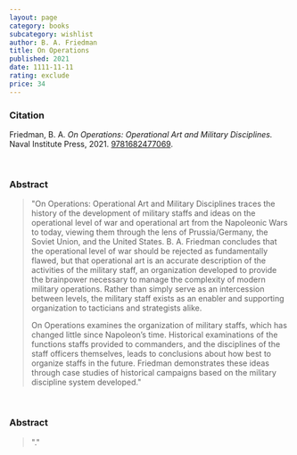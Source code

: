 ```yaml
---
layout: page
category: books
subcategory: wishlist
author: B. A. Friedman
title: On Operations
published: 2021
date: 1111-11-11
rating: exclude
price: 34
---
```


### Citation

Friedman, B. A. *On Operations: Operational Art and Military Disciplines.* Naval Institute Press, 2021. [9781682477069](https://www.usni.org/press/books/operations).

<br>

### Abstract

> "On Operations: Operational Art and Military Disciplines traces the history of the development of military staffs and ideas on the operational level of war and operational art from the Napoleonic Wars to today, viewing them through the lens of Prussia/Germany, the Soviet Union, and the United States. B. A. Friedman concludes that the operational level of war should be rejected as fundamentally flawed, but that operational art is an accurate description of the activities of the military staff, an organization developed to provide the brainpower necessary to manage the complexity of modern military operations. Rather than simply serve as an intercession between levels, the military staff exists as an enabler and supporting organization to tacticians and strategists alike.
>
> On Operations examines the organization of military staffs, which has changed little since Napoleon’s time. Historical examinations of the functions staffs provided to commanders, and the disciplines of the staff officers themselves, leads to conclusions about how best to organize staffs in the future. Friedman demonstrates these ideas through case studies of historical campaigns based on the military discipline system developed."

<br>

### Abstract

> "."

<br>
